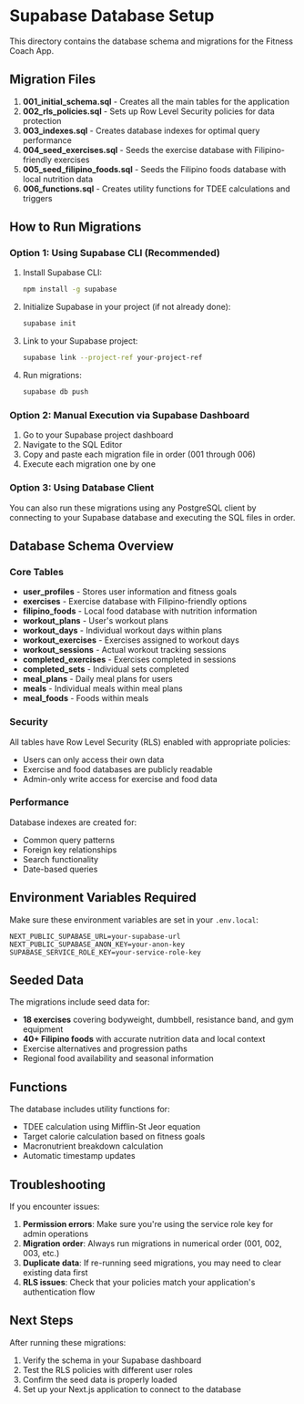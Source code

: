 # Supabase Database Setup

This directory contains the database schema and migrations for the Fitness Coach App.

## Migration Files

1. **001_initial_schema.sql** - Creates all the main tables for the application
2. **002_rls_policies.sql** - Sets up Row Level Security policies for data protection
3. **003_indexes.sql** - Creates database indexes for optimal query performance
4. **004_seed_exercises.sql** - Seeds the exercise database with Filipino-friendly exercises
5. **005_seed_filipino_foods.sql** - Seeds the Filipino foods database with local nutrition data
6. **006_functions.sql** - Creates utility functions for TDEE calculations and triggers

## How to Run Migrations

### Option 1: Using Supabase CLI (Recommended)

1. Install Supabase CLI:
   ```bash
   npm install -g supabase
   ```

2. Initialize Supabase in your project (if not already done):
   ```bash
   supabase init
   ```

3. Link to your Supabase project:
   ```bash
   supabase link --project-ref your-project-ref
   ```

4. Run migrations:
   ```bash
   supabase db push
   ```

### Option 2: Manual Execution via Supabase Dashboard

1. Go to your Supabase project dashboard
2. Navigate to the SQL Editor
3. Copy and paste each migration file in order (001 through 006)
4. Execute each migration one by one

### Option 3: Using Database Client

You can also run these migrations using any PostgreSQL client by connecting to your Supabase database and executing the SQL files in order.

## Database Schema Overview

### Core Tables

- **user_profiles** - Stores user information and fitness goals
- **exercises** - Exercise database with Filipino-friendly options
- **filipino_foods** - Local food database with nutrition information
- **workout_plans** - User's workout plans
- **workout_days** - Individual workout days within plans
- **workout_exercises** - Exercises assigned to workout days
- **workout_sessions** - Actual workout tracking sessions
- **completed_exercises** - Exercises completed in sessions
- **completed_sets** - Individual sets completed
- **meal_plans** - Daily meal plans for users
- **meals** - Individual meals within meal plans
- **meal_foods** - Foods within meals

### Security

All tables have Row Level Security (RLS) enabled with appropriate policies:
- Users can only access their own data
- Exercise and food databases are publicly readable
- Admin-only write access for exercise and food data

### Performance

Database indexes are created for:
- Common query patterns
- Foreign key relationships
- Search functionality
- Date-based queries

## Environment Variables Required

Make sure these environment variables are set in your `.env.local`:

```
NEXT_PUBLIC_SUPABASE_URL=your-supabase-url
NEXT_PUBLIC_SUPABASE_ANON_KEY=your-anon-key
SUPABASE_SERVICE_ROLE_KEY=your-service-role-key
```

## Seeded Data

The migrations include seed data for:
- **18 exercises** covering bodyweight, dumbbell, resistance band, and gym equipment
- **40+ Filipino foods** with accurate nutrition data and local context
- Exercise alternatives and progression paths
- Regional food availability and seasonal information

## Functions

The database includes utility functions for:
- TDEE calculation using Mifflin-St Jeor equation
- Target calorie calculation based on fitness goals
- Macronutrient breakdown calculation
- Automatic timestamp updates

## Troubleshooting

If you encounter issues:

1. **Permission errors**: Make sure you're using the service role key for admin operations
2. **Migration order**: Always run migrations in numerical order (001, 002, 003, etc.)
3. **Duplicate data**: If re-running seed migrations, you may need to clear existing data first
4. **RLS issues**: Check that your policies match your application's authentication flow

## Next Steps

After running these migrations:

1. Verify the schema in your Supabase dashboard
2. Test the RLS policies with different user roles
3. Confirm the seed data is properly loaded
4. Set up your Next.js application to connect to the database